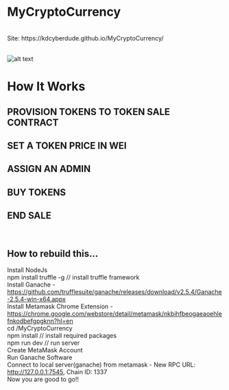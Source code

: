 # MyCryptoCurrency
<br/>
Site: https://kdcyberdude.github.io/MyCryptoCurrency/
<br/>
<br/>

![alt text](WebsitePreview.gif)

# How It Works<br/>
## PROVISION TOKENS TO TOKEN SALE CONTRACT<br/>
## SET A TOKEN PRICE IN WEI<br/>
## ASSIGN AN ADMIN<br/>
## BUY TOKENS<br/>
## END SALE<br/>
<br/>

## How to rebuild this...<br/>
Install NodeJs<br/>
npm install truffle -g // install truffle framework<br/>
Install Ganache - https://github.com/trufflesuite/ganache/releases/download/v2.5.4/Ganache-2.5.4-win-x64.appx<br/>
Install Metamask Chrome Extension - https://chrome.google.com/webstore/detail/metamask/nkbihfbeogaeaoehlefnkodbefgpgknn?hl=en<br/>
cd /MyCryptoCurrency<br/>
npm install // install required packages<br/>
npm run dev	// run server<br/>
Create MetaMask Account<br/>
Run Ganache Software<br/>
Connect to local server(ganache) from metamask - New RPC URL: http://127.0.0.1:7545, Chain ID: 1337<br/>
Now you are good to go!!<br/>
